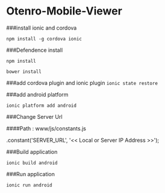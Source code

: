 # Otenro-Mobile-Viewer

###install ionic and cordova

`npm install -g cordova ionic`

###Defendence install

`npm install`

`bower install`

###add cordova plugin and ionic plugin
`ionic state restore`

###add android platform

`ionic platform add android`

###Change Server Url 

####Path : www/js/constants.js

.constant('SERVER_URL', '<< Local or Server IP Address >>');


###Build application

`ionic build android`

###Run application

`ionic run android`
